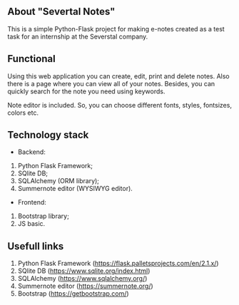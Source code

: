 ## About "Severtal Notes"
This is a simple Python-Flask project for making e-notes created as a test task for an internship at the Severstal company. 

## Functional
Using this web application you can create, edit, print and delete notes. Also there is a page where you can view all of your notes. Besides, you can quickly search for the note you need using keywords.
<p> Note editor is included. So, you can choose different fonts, styles, fontsizes, colors etc. </p>

## Technology stack
* Backend:
 1. Python Flask Framework;
 2. SQlite DB;
 3. SQLAlchemy (ORM library);
 4. Summernote editor (WYSIWYG editor).
* Frontend:
 1. Bootstrap library;
 2. JS basic.
## Usefull links
 1. Python Flask Framework (https://flask.palletsprojects.com/en/2.1.x/)
 2. SQlite DB (https://www.sqlite.org/index.html)
 3. SQLAlchemy (https://www.sqlalchemy.org/)
 4. Summernote editor (https://summernote.org/)
 5. Bootstrap (https://getbootstrap.com/)
